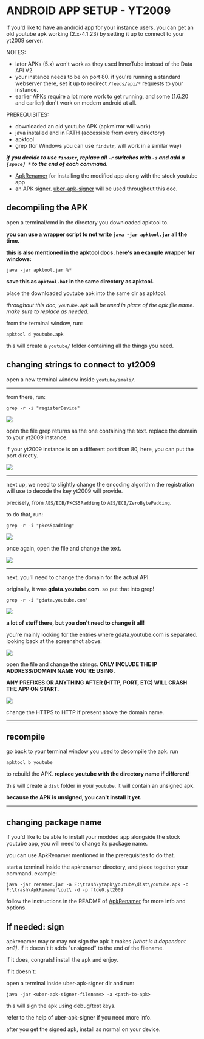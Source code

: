 # ANDROID APP SETUP - YT2009

if you'd like to have an android app for your instance users, you can get an old youtube apk working (2.x-4.1.23)
by setting it up to connect to your yt2009 server.

NOTES:
- later APKs (5.x) won't work as they used InnerTube instead of the Data API V2.
- your instance needs to be on port 80. if you're running a standard webserver there, set it up to redirect
`/feeds/api/*` requests to your instance.
- earlier APKs require a lot more work to get running, and some (1.6.20 and earlier) don't work on
modern android at all.

PREREQUISITES:
- downloaded an old youtube APK (apkmirror will work)
- java installed and in PATH (accessible from every directory)
- apktool
- grep (for Windows you can use `findstr`, will work in a similar way)

***if you decide to use `findstr`, replace all `-r` switches with `-s` and add a `[space] *` to the end of each command.***

- [ApkRenamer](https://github.com/dvaoru/ApkRenamer) for installing the modified app along with the stock
youtube app
- an APK signer. [uber-apk-signer](https://github.com/patrickfav/uber-apk-signer) will be used throughout this doc.

## decompiling the APK
open a terminal/cmd in the directory you downloaded apktool to.

**you can use a wrapper script to not write `java -jar apktool.jar` all the time.**

**this is also mentioned in the apktool docs. here's an example wrapper for windows:**
```
java -jar apktool.jar %*
```
**save this as `apktool.bat` in the same directory as apktool.**

place the downloaded youtube apk into the same dir as apktool.

*throughout this doc, `youtube.apk` will be used in place of the apk file name. make sure to replace as needed.*

from the terminal window, run:
```
apktool d youtube.apk
```

this will create a `youtube/` folder containing all the things you need.

## changing strings to connect to yt2009

open a new terminal window inside `youtube/smali/`.

---

from there, run:
```
grep -r -i "registerDevice"
```

<img src="./doc-imgs/registerDevice.png"/>

open the file grep returns as the one containing the text. replace the domain to your yt2009 instance.

if your yt2009 instance is on a different port than 80, here, you can put the port directly.

<img src="./doc-imgs/registerDevice-changed.png"/>

---

next up, we need to slightly change the encoding algorithm the registration will use to decode the key
yt2009 will provide.

precisely, from `AES/ECB/PKCS5Padding` to `AES/ECB/ZeroBytePadding`.

to do that, run:
```
grep -r -i "pkcs5padding"
```

<img src="./doc-imgs/pkcs5padding.png"/>

once again, open the file and change the text.

<img src="./doc-imgs/zerobytepadding.png"/>

---

next, you'll need to change the domain for the actual API.

originally, it was **gdata.youtube.com**. so put that into grep!

```
grep -r -i "gdata.youtube.com"
```

<img src="./doc-imgs/gdata-grep.png"/>

**a lot of stuff there, but you don't need to change it all!**

you're mainly looking for the entries where gdata.youtube.com is separated. looking back at the screenshot above:

<img src="./doc-imgs/gdata-grep-marked.png"/>

open the file and change the strings. **ONLY INCLUDE THE IP ADDRESS/DOMAIN NAME YOU'RE USING.**

**ANY PREFIXES OR ANYTHING AFTER (HTTP, PORT, ETC) WILL CRASH THE APP ON START.** 

<img src="./doc-imgs/gdata-changed.png"/>

change the HTTPS to HTTP if present above the domain name.

---

## recompile

go back to your terminal window you used to decompile the apk. run
```
apktool b youtube
```

to rebuild the APK. **replace youtube with the directory name if different!**

this will create a `dist` folder in your `youtube`. it will contain an unsigned apk.

**because the APK is unsigned, you can't install it yet.**

---

## changing package name

if you'd like to be able to install your modded app alongside the stock youtube app, you will need to change its package name.

you can use ApkRenamer mentioned in the prerequisites to do that.

start a terminal inside the apkrenamer directory, and piece together your command. example:

```
java -jar renamer.jar -a F:\trash\ytapk\youtube\dist\youtube.apk -o F:\trash\ApkRenamer\out\ -d -p ftde0.yt2009
```

follow the instructions in the README of [ApkRenamer](https://github.com/dvaoru/ApkRenamer) for more info and options.

## if needed: sign

apkrenamer may or may not sign the apk it makes *(what is it dependent on?)*. if it doesn't it adds "unsigned" to the end of the filename.

if it does, congrats! install the apk and enjoy.

if it doesn't:

open a terminal inside uber-apk-signer dir and run:

```
java -jar <uber-apk-signer-filename> -a <path-to-apk>
```

this will sign the apk using debug/test keys.

refer to the help of uber-apk-signer if you need more info.

after you get the signed apk, install as normal on your device.